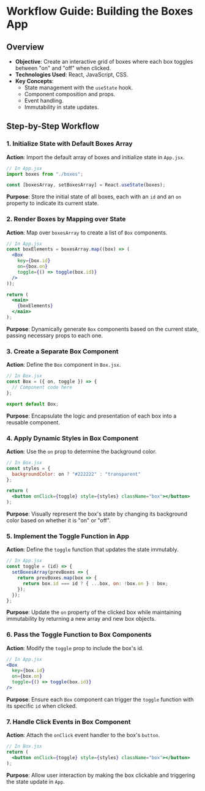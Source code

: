 # Workflow Guide: Building the Boxes App

## Overview

- **Objective**: Create an interactive grid of boxes where each box toggles between "on" and "off" when clicked.
- **Technologies Used**: React, JavaScript, CSS.
- **Key Concepts**:
  - State management with the `useState` hook.
  - Component composition and props.
  - Event handling.
  - Immutability in state updates.

## Step-by-Step Workflow

### 1. Initialize State with Default Boxes Array

**Action**: Import the default array of boxes and initialize state in `App.jsx`.

```jsx
// In App.jsx
import boxes from "./boxes";

const [boxesArray, setBoxesArray] = React.useState(boxes);
```

**Purpose**: Store the initial state of all boxes, each with an `id` and an `on` property to indicate its current state.

### 2. Render Boxes by Mapping over State

**Action**: Map over `boxesArray` to create a list of `Box` components.

```jsx
// In App.jsx
const boxElements = boxesArray.map((box) => (
  <Box 
    key={box.id} 
    on={box.on} 
    toggle={() => toggle(box.id)}
  />
));

return (
  <main>
    {boxElements}
  </main>
);
```

**Purpose**: Dynamically generate `Box` components based on the current state, passing necessary props to each one.

### 3. Create a Separate Box Component

**Action**: Define the `Box` component in `Box.jsx`.

```jsx
// In Box.jsx
const Box = ({ on, toggle }) => {
  // Component code here
};

export default Box;
```

**Purpose**: Encapsulate the logic and presentation of each box into a reusable component.

### 4. Apply Dynamic Styles in Box Component

**Action**: Use the `on` prop to determine the background color.

```jsx
// In Box.jsx
const styles = {
  backgroundColor: on ? "#222222" : "transparent"
};

return (
  <button onClick={toggle} style={styles} className="box"></button>
);
```

**Purpose**: Visually represent the box's state by changing its background color based on whether it is "on" or "off".

### 5. Implement the Toggle Function in App

**Action**: Define the `toggle` function that updates the state immutably.

```jsx
// In App.jsx
const toggle = (id) => {
  setBoxesArray(prevBoxes => {
    return prevBoxes.map(box => {
      return box.id === id ? { ...box, on: !box.on } : box;
    });
  });
};
```

**Purpose**: Update the `on` property of the clicked box while maintaining immutability by returning a new array and new box objects.

### 6. Pass the Toggle Function to Box Components

**Action**: Modify the `toggle` prop to include the box's id.

```jsx
// In App.jsx
<Box 
  key={box.id} 
  on={box.on} 
  toggle={() => toggle(box.id)}
/>
```

**Purpose**: Ensure each `Box` component can trigger the `toggle` function with its specific `id` when clicked.

### 7. Handle Click Events in Box Component

**Action**: Attach the `onClick` event handler to the box's `button`.

```jsx
// In Box.jsx
return (
  <button onClick={toggle} style={styles} className="box"></button>
);
```

**Purpose**: Allow user interaction by making the box clickable and triggering the state update in `App`.




